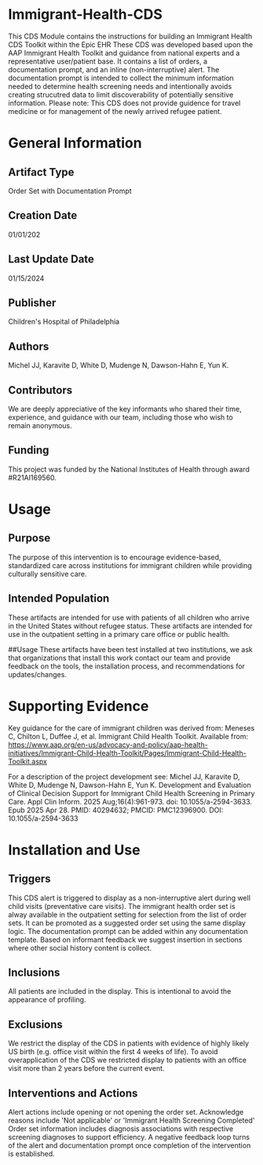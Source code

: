 # Immigrant-Health-CDS
This CDS Module contains the instructions for building an Immigrant Health CDS Toolkit within the Epic EHR
These CDS was developed based upon the AAP Immigrant Health Toolkit and guidance from national experts and a representative user/patient base.
It contains a list of orders, a documentation prompt, and an inline (non-interruptive) alert. 
The documentation prompt is intended to collect the minimum information needed to determine health screening needs and intentionally avoids creating strucutred data to limit discoverability of potentially sensitive information.
Please note: This CDS does not provide guidence for travel medicine or for management of the newly arrived refugee patient. 

# General Information 
## Artifact Type
Order Set with Documentation Prompt
## Creation Date
01/01/202
## Last Update Date
01/15/2024

## Publisher
Children's Hospital of Philadelphia
## Authors
Michel JJ, Karavite D, White D, Mudenge N, Dawson-Hahn E, Yun K.
## Contributors 
We are deeply appreciative of the key informants who shared their time, experience, and guidance with our team, including those who wish to remain anonymous.
## Funding
This project was funded by the National Institutes of Health through award #R21AI169560. 
# Usage
## Purpose
The purpose of this intervention is to encourage evidence-based, standardized care across institutions for immigrant children while providing culturally sensitive care.

## Intended Population
These artifacts are intended for use with patients of all children who arrive in the United States without refugee status.
These artifacts are intended for use in the outpatient setting in a primary care office or public health.

##Usage
These artifacts have been test installed at two institutions, we ask that organizations that install this work contact our team and provide feedback on the tools, the installation process, and recommendations for updates/changes.

# Supporting Evidence
Key guidance for the care of immigrant children was derived from:
Meneses C, Chilton L, Duffee J, et al. Immigrant Child Health Toolkit. Available from: https://www.aap.org/en-us/advocacy-and-policy/aap-health-initiatives/Immigrant-Child-Health-Toolkit/Pages/Immigrant-Child-Health-Toolkit.aspx

For a description of the project development see: 
Michel JJ, Karavite D, White D, Mudenge N, Dawson-Hahn E, Yun K. Development and Evaluation of Clinical Decision Support for Immigrant Child Health Screening in Primary Care. Appl Clin Inform. 2025 Aug;16(4):961-973. doi: 10.1055/a-2594-3633. Epub 2025 Apr 28. PMID: 40294632; PMCID: PMC12396900. DOI: 10.1055/a-2594-3633

# Installation and Use
## Triggers
This CDS alert is triggered to display as a non-interruptive alert during well child visits (preventative care visits). 
The immigrant health order set is alway available in the outpatient setting for selection from the list of order sets. It can be promoted as a suggested order set using the same display logic.
The documentation prompt can be added within any documentation template. Based on informant feedback we suggest insertion in sections where other social history content is collect.
## Inclusions
All patients are included in the display. This is intentional to avoid the appearance of profiling.
## Exclusions
We restrict the display of the CDS in patients with evidence of highly likely US birth (e.g. office visit within the first 4 weeks of life).
To avoid overapplication of the CDS we restricted display to patients with an office visit more than 2 years before the current event.
## Interventions and Actions
Alert actions include opening or not opening the order set. Acknowledge reasons include 'Not applicable' or 'Immigrant Health Screening Completed'
Order set information includes diagnosis associations with respective screening diagnoses to support efficiency.
A negative feedback loop turns of the alert and documentation prompt once completion of the intervention is established.
